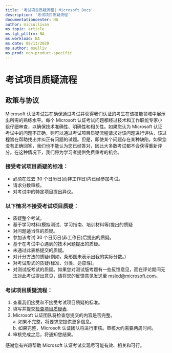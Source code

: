 ```yaml
---
title: '考试项目质疑流程| Microsoft Docs'
description: '考试项目质疑流程' 
documentationcenter: NA 
author: micsullivan
ms.topic: article
ms.tgt_pltfrm: NA
ms.workload: NA
ms.date: 08/11/2020
ms.author: msulliv
ms.prod: non-product-specific
---
```

# 考试项目质疑流程

## 政策与协议

Microsoft 认证考试旨在确保通过考试并获得我们认证的考生在该技能领域中展示出所需的熟练水平。每个 Microsoft 认证考试问题都经过技术和工作职能专家小组仔细审查，以确保技术准确性、明确性和相关性。如果您认为 Microsoft 认证考试中的问题不正确，则可以通过考试项目质疑流程请求对该问题进行评估，该过程旨在帮助找出并纠正有问题的试题。但是，即使某个问题存在某种缺陷，如果您没有正确回答，我们也不能认为您已经答对，因此大多数考试都不会获得重新评分。在这种情况下，我们将为学习者提供免费重考的机会。

### 接受考试项目质疑的标准：

- 必须在过去 30 个日历日(而非工作日)内已经参加考试。
- 请求分数审核。
- 对考试中的特定项目提出异议。

### 以下情况不接受考试项目质疑：

- 质疑整个考试。
- 基于学习材料(模拟测试、学习指南、培训材料等)提出的质疑
- 对问题适当性的质疑。
- 参加该考试 30 个日历日(非工作日)后提出的质疑。
- 基于在考试中心遇到的技术问题提出的质疑。
- 未通过此表格提交的质疑。
- 对计分方法的质疑(例如，条形图未表示出我的实际分数。)
- 对考试形式的质疑(标准、分类、适应性)。
- 对测试版考试的质疑。如果您对测试版考题有一些反馈意见，而在评论期间无法对此考试提出意见，请将您的反馈意见发送至 [mslcd@microsoft.com](mailto:mslcd@microsoft.com)。 

### 考试项目质疑流程：

1. 查看我们接受和不接受考试项目质疑的标准。
2. 填写并提交[检查项目质疑表](https://forms.office.com/Pages/ResponsePage.aspx?id=v4j5cvGGr0GRqy180BHbR_ISAtLPKo9OtWclB8hC17dUOEpJNklTMlBWWFc0UUI2VjJBTUI5REVWUC4u).
3. Microsoft 认证团队将检查您提交的内容是否完整。  
  a. 如果不完整，将要求您提供更多信息。  
  b. 如果完整，Microsoft 认证团队将进行审核。审核大约需要两周时间。
4. 审核完成之后，将通知您结果。

感谢您有兴趣帮助 Microsoft 认证考试实现尽可能有效、相关和可行。
